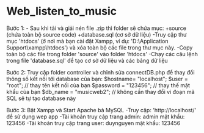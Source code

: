 # Web_listen_to_music
Bước 1: 
	- Sau khi tải và giải nén file .zip thì folder sẽ chứa mục:
		+source (chứa toàn bộ source code)
		+database.sql (cơ sở dữ liệu)
	-Truy cập thư mục 'htdocs' (ở nơi mà bạn cài đặt Xampp, ví dụ: 'D:\Application Support\xampp\htdocs') và xóa toàn bộ các 
	file trong thư mục này.
	-Copy toàn bộ các file trong folder 'source' vào folder 'htdocs'
	-Chạy các câu lệnh trong file 'database.sql' để tạo cơ sở dữ liệu và các bảng dữ liệu
	

Bước 2: Truy cập folder controller và chỉnh sửa connectDB.php để thay đổi thông số kết nối tới database của bạn:
	$hostname= "localhost";
	$user = "root"; // thay tên kết nối của bạn
	$password = "123456";  // thay thế mật khẩu của bạn
	$db_name = "musicweb2"; // không cần thay đổi vì đoạn mã SQL sẽ tự tạo database này

Bước 3: Bật Xampp và Start Apache bà MySQL
	-Truy cập: 'http://localhost/' để sử dụng wep app
	-Tài khoản truy cập trang admin: admin mật khẩu: 123456
	-Tài khoản truy cập trang user: duynguyen mật khẩu: 123456
